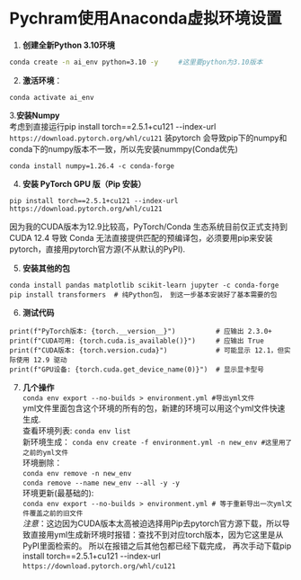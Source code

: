 # Pychram使用Anaconda虚拟环境设置  
1. **创建全新Python 3.10环境** 
```bash
conda create -n ai_env python=3.10 -y     #这里要python为3.10版本
```
2. **激活环境**：
 ```
conda activate ai_env
 ```
3.**安装Numpy**  
 考虑到直接运行pip install torch==2.5.1+cu121 --index-url `https://download.pytorch.org/whl/cu121` 装pytorch 会导致pip下的numpy和conda下的numpy版本不一致，所以先安装nummpy(Conda优先)
 ```
conda install numpy=1.26.4 -c conda-forge
 ```
4. **安装 PyTorch GPU 版（Pip 安装）**
```
pip install torch==2.5.1+cu121 --index-url https://download.pytorch.org/whl/cu121
```
因为我的CUDA版本为12.9比较高，PyTorch/Conda 生态系统目前仅正式支持到 CUDA 12.4 导致 Conda 无法直接提供匹配的预编译包，必须要用pip来安装pytorch，直接用pytorch官方源(不从默认的PyPI).  

5. **安装其他的包**
```
conda install pandas matplotlib scikit-learn jupyter -c conda-forge
pip install transformers  # 纯Python包， 到这一步基本安装好了基本需要的包
```
6. **测试代码**
```
print(f"PyTorch版本: {torch.__version__}")          # 应输出 2.3.0+ 
print(f"CUDA可用: {torch.cuda.is_available()}")     # 应输出 True
print(f"CUDA版本: {torch.version.cuda}")            # 可能显示 12.1，但实际使用 12.9 驱动
print(f"GPU设备: {torch.cuda.get_device_name(0)}")  # 显示显卡型号
 ```  
7. **几个操作**  
   ```conda env export --no-builds > environment.yml #导出yml文件```  
   yml文件里面包含这个环境的所有的包，新建的环境可以用这个yml文件快速生成.  
   查看环境列表:  ```conda env list```  
   新环境生成：  ```conda env create -f environment.yml -n new_env #这里用了之前的yml文件```  
   环境删除：  
   ```conda env remove -n new_env ```  
   ```conda remove --name new_env --all -y -y```  
   环境更新(最基础的):  
   ```conda env export --no-builds > environment.yml # 等于重新导出一次yml文件覆盖之前的旧文件 ```    
   *注意*：这边因为CUDA版本太高被迫选择用Pip去pytorch官方源下载，所以导致直接用yml生成新环境时报错：查找不到对应torch版本，因为它这里是从PyPI里面检索的。  所以在报错之后其他包都已经下载完成，
   再次手动下载pip install torch==2.5.1+cu121 --index-url `https://download.pytorch.org/whl/cu121`

  


